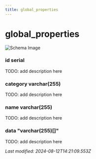 ```yaml
---
title: global_properties
---
```


# global_properties

![Schema Image](/img/schema/global_properties.svg)

### id serial
TODO: add description here

### category varchar(255)
TODO: add description here

### name varchar(255)
TODO: add description here

### data "varchar(255)[]"
TODO: add description here


_Last modified: 2024-08-12T14:21:09.553Z_
